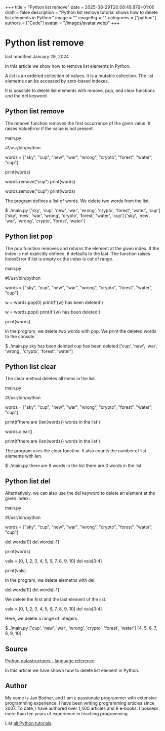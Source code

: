 +++
title = "Python list remove"
date = 2025-08-29T20:08:49.879+01:00
draft = false
description = "Python list remove tutorial shows how to delete list elements in Python."
image = ""
imageBig = ""
categories = ["python"]
authors = ["Cude"]
avatar = "/images/avatar.webp"
+++

# Python list remove

last modified January 29, 2024

In this article we show how to remove list elements in Python.

A *list* is an ordered collection of values. It is a mutable collection. 
The list elemetns can be accessed by zero-based indexes.

It is possible to delete list elements with remove,
pop, and clear functions and the del
keyword.

## Python list remove

The remove function removes the first occurrence of the given
value. It raises ValueError  if the value is not present.

main.py
  

#!/usr/bin/python

words = ["sky", "cup", "new", "war", "wrong", "crypto", "forest",
         "water", "cup"]

print(words)

words.remove("cup")
print(words)

words.remove("cup")
print(words)

The program defines a list of words. We delete two words from the list.

$ ./main.py 
['sky', 'cup', 'new', 'war', 'wrong', 'crypto', 'forest', 'water', 'cup']
['sky', 'new', 'war', 'wrong', 'crypto', 'forest', 'water', 'cup']
['sky', 'new', 'war', 'wrong', 'crypto', 'forest', 'water']

## Python list pop

The pop function removes and returns the element at the given
index. If the index is not explicitly defined, it defaults to the last. The
function raises IndexError if list is empty or the index is out of
range.

main.py
  

#!/usr/bin/python

words = ["sky", "cup", "new", "war", "wrong", "crypto", "forest",
         "water", "cup"]

w = words.pop(0)
print(f'{w} has been deleted')

w = words.pop()
print(f'{w} has been deleted')

print(words)

In the program, we delete two words with pop. We print the deleted 
words to the console.

$ ./main.py 
sky has been deleted
cup has been deleted
['cup', 'new', 'war', 'wrong', 'crypto', 'forest', 'water']

## Python list clear

The clear method deletes all items in the list.

main.py
  

#!/usr/bin/python

words = ["sky", "cup", "new", "war", "wrong", "crypto", "forest",
         "water", "cup"]

print(f'there are {len(words)} words in the list')

words.clear()

print(f'there are {len(words)} words in the list')

The program uses the clear function. It also counts the number of 
list elements with len.

$ ./main.py 
there are 9 words in the list
there are 0 words in the list

## Python list del

Alternatively, we can also use the del keyword to delete an element 
at the given index.

main.py
  

#!/usr/bin/python

words = ["sky", "cup", "new", "war", "wrong", "crypto", "forest",
         "water", "cup"]

del words[0]
del words[-1]

print(words)

vals = [0, 1, 2, 3, 4, 5, 6, 7, 8, 9, 10]
del vals[0:4]

print(vals)

In the program, we delete elemetns with del.

del words[0]
del words[-1]

We delete the first and the last element of the list.

vals = [0, 1, 2, 3, 4, 5, 6, 7, 8, 9, 10]
del vals[0:4]

Here, we delete a range of integers.

$ ./main.py 
['cup', 'new', 'war', 'wrong', 'crypto', 'forest', 'water']
[4, 5, 6, 7, 8, 9, 10]

## Source

[Python datastructures - language reference](https://docs.python.org/3/tutorial/datastructures.html)

In this article we have shown how to delete list element in Python.

## Author

My name is Jan Bodnar, and I am a passionate programmer with extensive
programming experience. I have been writing programming articles since 2007.
To date, I have authored over 1,400 articles and 8 e-books. I possess more
than ten years of experience in teaching programming.

List [all Python tutorials](/python/).